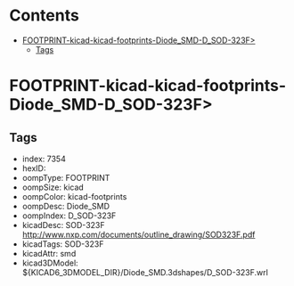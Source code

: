 



Contents
========

* [FOOTPRINT-kicad-kicad-footprints-Diode_SMD-D_SOD-323F>](#footprint-kicad-kicad-footprints-diode_smd-d_sod-323f)
	* [Tags](#tags)

# FOOTPRINT-kicad-kicad-footprints-Diode_SMD-D_SOD-323F>

## Tags

- index: 7354
- hexID: 
- oompType: FOOTPRINT
- oompSize: kicad
- oompColor: kicad-footprints
- oompDesc: Diode_SMD
- oompIndex: D_SOD-323F
- kicadDesc: SOD-323F http://www.nxp.com/documents/outline_drawing/SOD323F.pdf
- kicadTags: SOD-323F
- kicadAttr: smd
- kicad3DModel: ${KICAD6_3DMODEL_DIR}/Diode_SMD.3dshapes/D_SOD-323F.wrl
